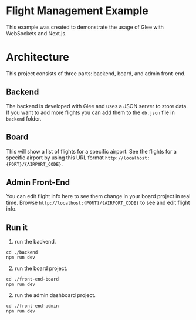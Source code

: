 # Flight Management Example

This example was created to demonstrate the usage of Glee with WebSockets and Next.js.

# Architecture

This project consists of three parts: backend, board, and admin front-end.
## Backend
The backend is developed with Glee and uses a JSON server to store data. If you want to add more flights you can add them to the `db.json` file in `backend` folder.

## Board
This will show a list of flights for a specific airport. See the flights for a specific airport by using this URL format `http://localhost:{PORT}/{AIRPORT_CODE}`.
## Admin Front-End
You can edit flight info here to see them change in your board project in real time. Browse `http://localhost:{PORT}/{AIRPORT_CODE}` to see and edit flight info.

## Run it

1) run the backend.

```
cd ./backend
npm run dev
```
2) run the board project.

```
cd ./front-end-board
npm run dev
```
2) run the admin dashboard project.

```
cd ./front-end-admin
npm run dev
```